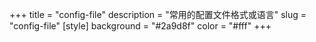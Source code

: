 +++
title = "config-file"
description = "常用的配置文件格式或语言"
slug = "config-file"
[style]
background = "#2a9d8f"
color = "#fff"
+++
